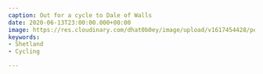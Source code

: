 ```yaml
---
caption: Out for a cycle to Dale of Walls
date: 2020-06-13T23:00:00.000+00:00
image: https://res.cloudinary.com/dhat0b0ey/image/upload/v1617454428/portfolio/latestimages/55CC515D-FB48-4217-BB22-8FE1EB9C6402_c2fupo.jpg
keywords:
- Shetland
- Cycling

---
```

